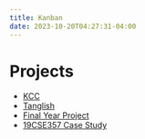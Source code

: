 ```yaml
---
title: Kanban
date: 2023-10-20T04:27:31-04:00
---
```

# Projects
- [KCC](kanban/KCC)
- [Tanglish](kanban/Tanglish)
- [Final Year Project](kanban/Final%20Year%20Project)
- [19CSE357 Case Study](kanban/19CSE357%20Case%20Study)